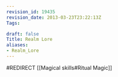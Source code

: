 ```yaml
---
revision_id: 19435
revision_date: 2013-03-23T23:22:13Z
Tags:

draft: false
Title: Realm Lore
aliases:
- Realm_Lore
---
```

#REDIRECT [[Magical skills#Ritual Magic]]